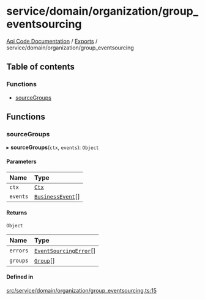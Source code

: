 # service/domain/organization/group\_eventsourcing
 
[Api Code Documentation](../README.md) / [Exports](../modules.md) / service/domain/organization/group\_eventsourcing

## Table of contents

### Functions

- [sourceGroups](service_domain_organization_group_eventsourcing.md#sourcegroups)

## Functions

### sourceGroups

▸ **sourceGroups**(`ctx`, `events`): `Object`

#### Parameters

| Name | Type |
| :------ | :------ |
| `ctx` | [`Ctx`](../interfaces/lib_ctx.Ctx.md) |
| `events` | [`BusinessEvent`](service_domain_business_event.md#businessevent)[] |

#### Returns

`Object`

| Name | Type |
| :------ | :------ |
| `errors` | [`EventSourcingError`](../classes/service_domain_errors_event_sourcing_error.EventSourcingError.md)[] |
| `groups` | [`Group`](../interfaces/service_domain_organization_group.Group.md)[] |

#### Defined in

[src/service/domain/organization/group_eventsourcing.ts:15](https://github.com/openkfw/TruBudget/blob/965031f/api/src/service/domain/organization/group_eventsourcing.ts#L15)
